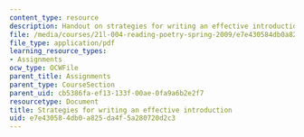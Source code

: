 ```yaml
---
content_type: resource
description: Handout on strategies for writing an effective introduction.
file: /media/courses/21l-004-reading-poetry-spring-2009/e7e430584db0a825da4f5a280720d2c3_MIT21l_004s09_assn06_revision.pdf
file_type: application/pdf
learning_resource_types:
- Assignments
ocw_type: OCWFile
parent_title: Assignments
parent_type: CourseSection
parent_uid: cb5386fa-ef13-133f-00ae-0fa9a6b2e2f7
resourcetype: Document
title: Strategies for writing an effective introduction
uid: e7e43058-4db0-a825-da4f-5a280720d2c3
---
```

